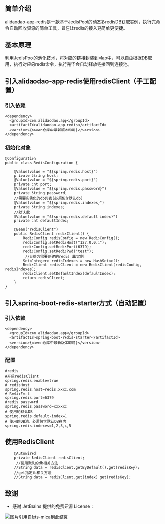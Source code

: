 ## 简单介绍
alidaodao-app-redis是一款基于JedisPool的动态多redisDB获取实例，执行完命令自动回收资源的简单工具，旨在让redis的接入更简单更便捷。

## 基本原理
利用JedisPool的池化技术，将对应的链接封装到Map中，可以自由根据DB取用，执行对应的redis命令，执行完毕会自动释放链接回到连接池。

## 引入alidaodao-app-redis使用redisClient（手工配置）

### 引入依赖
```
<dependency>
  <groupId>com.alidaodao.app</groupId>
  <artifactId>alidaodao-app-redis</artifactId>
  <version>{maven仓库中最新版本即可}</version>
</dependency>
```

### 初始化对象

```
@Configuration
public class RedisConfiguration {

    @Value(value = "${spring.redis.host}")
    private String host;
    @Value(value = "${spring.redis.port}")
    private int port;
    @Value(value = "${spring.redis.password}")
    private String password;
    //需要实例化的db列表(必须包含默认db)
    @Value(value = "${spring.redis.indexes}")
    private String indexes;
    //默认db
    @Value(value = "${spring.redis.default.index}")
    private int defaultIndex;

    @Bean("redisClient")
    public RedisClient redisClient() {
        RedisConfig redisConfig = new RedisConfig();
        redisConfig.setRedisHost("127.0.0.1");
        redisConfig.setRedisPort(6379);
        redisConfig.setRedisPwd("test");
         //此处为需要创建的redis db实例
        Set<Integer> redisIndexes = new HashSet<>();
        RedisClient redisClient = new RedisClient(redisConfig, redisIndexes);
        redisClient.setDefaultIndex(defaultIndex);
        return redisClient;
    }
}
```
## 引入spring-boot-redis-starter方式（自动配置）

### 引入依赖
```
<dependency>
  <groupId>com.alidaodao.app</groupId>
  <artifactId>spring-boot-redis-starter</artifactId>
  <version>{maven仓库中最新版本即可}</version>
</dependency>
```
### 配置
```
#redis
#开启redisClient
spring.redis.enable=true
# redisHost
spring.redis.host=redis.xxxx.com
# RedisPort
spring.redis.port=6379
#redis password
spring.redis.password=xxxxxx
# 使用的默认DB
spring.redis.default-index=1
# 使用的DB池，必须包含默认DB在内
spring.redis.indexes=1,2,3,4,5
```

## 使用RedisClient

```
    @Autowired
    private RedisClient redisClient;
     //使用默认的db相关方法
    //String data = redisClient.getByDefault().get(redisKey);
    //get指定db相关方法
    //String data = redisClient.get(index).get(redisKey);
```

## 致谢
- 感谢 JetBrains 提供的免费开源 License：
<img src="https://images.gitee.com/uploads/images/2020/0406/220236_f5275c90_5531506.png" alt="图片引用自lets-mica" style="float:left;">

到此结束
